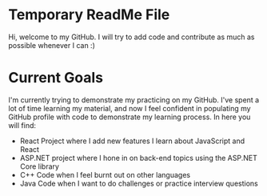 # Temporary ReadMe File

Hi, welcome to my GitHub. I will try to add code and contribute as much as possible whenever I can :)

# Current Goals
I'm currently trying to demonstrate my practicing on my GitHub. I've spent a lot of time learning my material, and now I feel confident in populating my GitHub profile with code to demonstrate my learning process. In here you will find:
* React Project where I add new features I learn about JavaScript and React
* ASP.NET project where I hone in on back-end topics using the ASP.NET Core library
* C++ Code when I feel burnt out on other languages
* Java Code when I want to do challenges or practice interview questions
